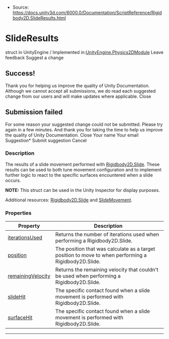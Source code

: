 * Source: https://docs.unity3d.com/6000.0/Documentation/ScriptReference/Rigidbody2D.SlideResults.html

# SlideResults
struct in UnityEngine
/
Implemented in:[UnityEngine.Physics2DModule](https://docs.unity3d.com/6000.0/Documentation/ScriptReference/UnityEngine.Physics2DModule.html)
Leave feedback
Suggest a change
## Success!
Thank you for helping us improve the quality of Unity Documentation. Although we cannot accept all submissions, we do read each suggested change from our users and will make updates where applicable.
Close
## Submission failed
For some reason your suggested change could not be submitted. Please <a>try again</a> in a few minutes. And thank you for taking the time to help us improve the quality of Unity Documentation.
Close
Your name Your email Suggestion* Submit suggestion
Cancel
### Description
The results of a slide movement performed with [Rigidbody2D.Slide](https://docs.unity3d.com/6000.0/Documentation/ScriptReference/Rigidbody2D.Slide.html).
These results can be used to both tune movement configuration and to implement further logic to react to the specific surfaces encountered when a slide occurs.  
  
**NOTE:** This struct can be used in the Unity Inspector for display purposes.  
  
Additional resources: [Rigidbody2D.Slide](https://docs.unity3d.com/6000.0/Documentation/ScriptReference/Rigidbody2D.Slide.html) and [SlideMovement](https://docs.unity3d.com/6000.0/Documentation/ScriptReference/Rigidbody2D.SlideMovement.html).
### Properties
Property | Description  
---|---  
[iterationsUsed](https://docs.unity3d.com/6000.0/Documentation/ScriptReference/Rigidbody2D.SlideResults-iterationsUsed.html) | Returns the number of iterations used when performing a Rigidbody2D.Slide.  
[position](https://docs.unity3d.com/6000.0/Documentation/ScriptReference/Rigidbody2D.SlideResults-position.html) | The position that was calculate as a target position to move to when performing a Rigidbody2D.Slide.  
[remainingVelocity](https://docs.unity3d.com/6000.0/Documentation/ScriptReference/Rigidbody2D.SlideResults-remainingVelocity.html) | Returns the remaining velocity that couldn't be used when performing a Rigidbody2D.Slide.  
[slideHit](https://docs.unity3d.com/6000.0/Documentation/ScriptReference/Rigidbody2D.SlideResults-slideHit.html) | The specific contact found when a slide movement is performed with Rigidbody2D.Slide.  
[surfaceHit](https://docs.unity3d.com/6000.0/Documentation/ScriptReference/Rigidbody2D.SlideResults-surfaceHit.html) | The specific contact found when a slide movement is performed with Rigidbody2D.Slide.  
* * *
